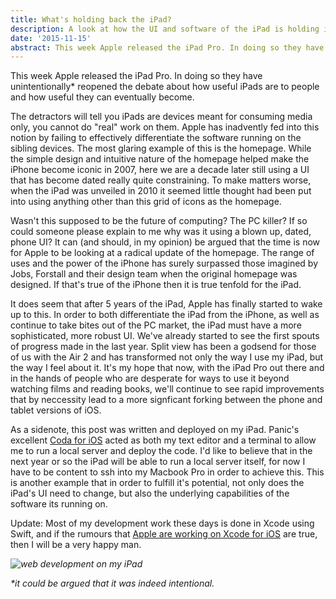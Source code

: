 ```yaml
---
title: What's holding back the iPad?
description: A look at how the UI and software of the iPad is holding it back from fulfilling its potential
date: '2015-11-15'
abstract: This week Apple released the iPad Pro. In doing so they have unintentionally* reopened the debate about how useful iPads are to people and how useful they can eventually become. The detractors will tell you iPads are devices meant for consuming media only, you cannot do "real" work on them...
---
```


This week Apple released the iPad Pro. In doing so they have unintentionally* reopened the debate about how useful iPads are to people and how useful they can eventually become.
	
The detractors will tell you iPads are devices meant for consuming media only, you cannot do "real" work on them. Apple has inadvently fed into this notion by failing to effectively differentiate the software running on the sibling devices. The most glaring example of this is the homepage. While the simple design and intuitive nature of the homepage helped make the iPhone become iconic in 2007, here we are a decade later still using a UI that has become dated really quite constraining. To make matters worse, when the iPad was unveiled in 2010 it seemed little thought had been put into using anything other than this grid of icons as the homepage.

Wasn't this supposed to be the future of computing? The PC killer? If so could someone please explain to me why was it using a blown up, dated, phone UI? It can (and should, in my opinion) be argued that the time is now for Apple to be looking at a radical update of the homepage. The range of uses and the power of the iPhone has surely surpassed those imagined by Jobs, Forstall and their design team when the original homepage was designed. If that's true of the iPhone then it is true tenfold for the iPad.

It does seem that after 5 years of the iPad, Apple has finally started to wake up to this. In order to both differentiate the iPad from the iPhone, as well as continue to take bites out of the PC market, the iPad must have a more sophisticated, more robust UI. We've already started to see the first spouts of progress made in the last year. Split view has been a godsend for those of us with the Air 2 and has transformed not only the way I use my iPad, but the way I feel about it. It's my hope that now, with the iPad Pro out there and in the hands of people who are desperate for ways to use it beyond watching films and reading books, we'll continue to see rapid improvements that by neccessity lead to a more signficant forking between the phone and tablet versions of iOS.

As a sidenote, this post was written and deployed on my iPad. Panic's excellent [Coda for iOS](https://panic.com/coda-ios/) acted as both my text editor and a terminal to allow me to run a local server and deploy the code. I'd like to believe that in the next year or so the iPad will be able to run a local server itself, for now I have to be content to ssh into my Macbook Pro in order to achieve this. This is another example that in order to fulfill it's potential, not only does the iPad's UI need to change, but also the underlying capabilities of the software its running on.
 
Update: Most of my development work these days is done in Xcode using Swift, and if the rumours that [Apple are working on Xcode for iOS](http://daringfireball.net/linked/2015/11/12/ipad-pro-xcode) are true, then I will be a very happy man.

*![web development on my iPad](/assets/images/posts/developing-ipad.png "web development on my iPad")*

 _*it could be argued that it was indeed intentional._